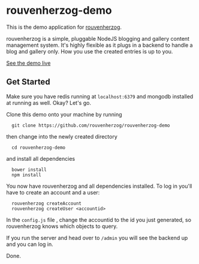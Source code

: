 # rouvenherzog-demo

This is the demo application for [rouvenherzog](https://github.com/rouvenherzog/rouvenherzog).

rouvenherzog is a simple, pluggable NodeJS blogging and gallery content management system.
It's highly flexible as it plugs in a backend to handle a blog and gallery only.
How you use the created entries is up to you.

[See the demo live](http://demo.rouvenherzog.me)

## Get Started
Make sure you have redis running at `localhost:6379` and mongodb installed at running as well. Okay? Let's go.

Clone this demo onto your machine by running

```
  git clone https://github.com/rouvenherzog/rouvenherzog-demo
````
  
then change into the newly created directory

```
  cd rouvenherzog-demo
```  

and install all dependencies

```
  bower install
  npm install
```

You now have rouvenherzog and all dependencies installed. 
To log in you'll have to create an account and a user:

```
  rouvenherzog createAccount
  rouvenherzog createUser <accountid>
```

In the `config.js` file , change the accountid to the id you just generated, so rouvenherzog knows which objects to query.

If you run the server and head over to `/admin` you will see the backend up and you can log in.

Done.
